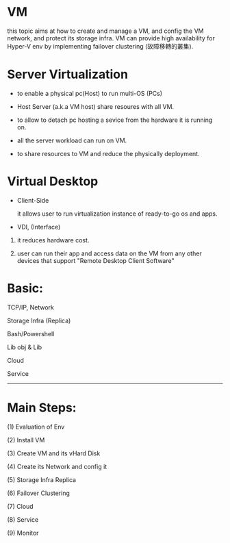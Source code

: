 # VM

this topic aims at how to create and manage a VM, and config the VM network, and protect its storage infra. VM can provide high availability for Hyper-V env by implementing failover clustering (故障移轉的叢集).

# Server Virtualization

* to enable a physical pc(Host) to run multi-OS (PCs)

* Host Server (a.k.a VM host) share resoures with all VM.

* to allow to detach pc hosting a sevice from the hardware it is running on.

* all the server workload can run on VM.

* to share resources to VM and reduce the physically deployment.

# Virtual Desktop

* Client-Side

  it allows user to run virtualization instance of ready-to-go os and apps.

* VDI, (Interface)

 1) it reduces hardware cost.
 
 2) user can run their app and access data on the VM  from any other devices that support "Remote Desktop Client Software"

# Basic:

TCP/IP, Network

Storage Infra (Replica)

Bash/Powershell

Lib obj & Lib

Cloud

Service

------------------------------------------------------------------

# Main Steps:

(1) Evaluation of Env

(2) Install VM 

(3) Create VM and its vHard Disk

(4) Create its Network and config it

(5) Storage Infra Replica

(6) Failover Clustering

(7) Cloud

(8) Service

(9) Monitor
